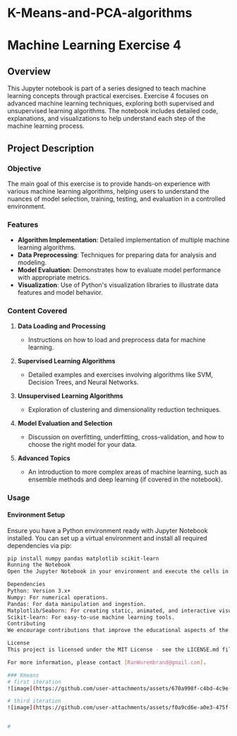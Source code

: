 # K-Means-and-PCA-algorithms
# Machine Learning Exercise 4

## Overview

This Jupyter notebook is part of a series designed to teach machine learning concepts through practical exercises. Exercise 4 focuses on advanced machine learning techniques, exploring both supervised and unsupervised learning algorithms. The notebook includes detailed code, explanations, and visualizations to help understand each step of the machine learning process.

## Project Description

### Objective

The main goal of this exercise is to provide hands-on experience with various machine learning algorithms, helping users to understand the nuances of model selection, training, testing, and evaluation in a controlled environment.

### Features

- **Algorithm Implementation**: Detailed implementation of multiple machine learning algorithms.
- **Data Preprocessing**: Techniques for preparing data for analysis and modeling.
- **Model Evaluation**: Demonstrates how to evaluate model performance with appropriate metrics.
- **Visualization**: Use of Python's visualization libraries to illustrate data features and model behavior.

### Content Covered

1. **Data Loading and Processing**
   - Instructions on how to load and preprocess data for machine learning.

2. **Supervised Learning Algorithms**
   - Detailed examples and exercises involving algorithms like SVM, Decision Trees, and Neural Networks.

3. **Unsupervised Learning Algorithms**
   - Exploration of clustering and dimensionality reduction techniques.

4. **Model Evaluation and Selection**
   - Discussion on overfitting, underfitting, cross-validation, and how to choose the right model for your data.

5. **Advanced Topics**
   - An introduction to more complex areas of machine learning, such as ensemble methods and deep learning (if covered in the notebook).

### Usage

#### Environment Setup

Ensure you have a Python environment ready with Jupyter Notebook installed. You can set up a virtual environment and install all required dependencies via pip:

```bash
pip install numpy pandas matplotlib scikit-learn
Running the Notebook
Open the Jupyter Notebook in your environment and execute the cells in sequence to explore the various machine learning concepts and algorithms demonstrated.

Dependencies
Python: Version 3.x+
Numpy: For numerical operations.
Pandas: For data manipulation and ingestion.
Matplotlib/Seaborn: For creating static, animated, and interactive visualizations.
Scikit-learn: For easy-to-use machine learning tools.
Contributing
We encourage contributions that improve the educational aspects of the notebook or extend it with new features. Please feel free to fork the repository, make your changes, and submit a pull request.

License
This project is licensed under the MIT License - see the LICENSE.md file for details.

For more information, please contact [RanWurembrand@gmail.com].

### Kmeans 
# first iteration
![image](https://github.com/user-attachments/assets/670a998f-c4bd-4c9e-8804-8a8dde8bb430)

# third iteration
![image](https://github.com/user-attachments/assets/f0a9cd6e-a0e3-475f-99e0-e27133514f13)


#
